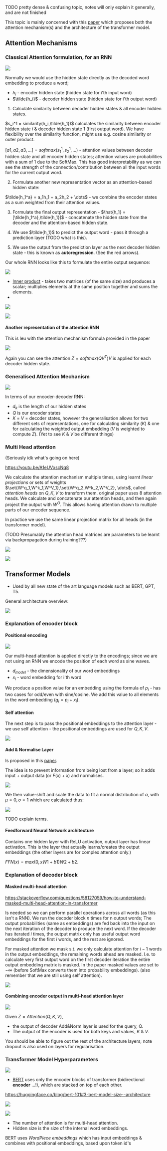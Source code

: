 TODO pretty dense & confusing topic, notes will only explain it generally, and are not finished

This topic is mainly concerned with this [paper](https://arxiv.org/abs/1706.03762) which proposes both the attention mechanism(s) and the architecture of the transformer model.

## Attention Mechanisms
### Classical Attention formulation, for an RNN


![](misc/Pasted%20image%2020231207194114.png)

Normally we would use the hidden state directly as the decoded word embedding to produce a word; 

- $h_i$ - encoder hidden state (hidden state for i'th input word)
- $\tilde{h_i}$ - decoder hidden state (hidden state for i'th output word) 

1. Calculate similarity between decoder hidden states & all encoder hidden states.

$s_i^1 = similarity(h_i,\tilde{h_1})$ calculates the similarity between encoder hidden state $i$ & decoder hidden state 1 (first output word). We have flexibility over the similarity function, might use e.g. cosine similarity or outer product.

$[a1,a2,a3, \dots] = softmax(s_1^1, s_2^1,\dots)$ - attention values between decoder hidden state and all encoder hidden states; attention values are probabilities with a sum of 1 due to the SoftMax. This has good interpretability as we can see the strength of the connection/contribution between all the input words for the current output word.

2. Formulate another new representation vector as an attention-based hidden state:

$\tilde{h_1^a} = a_1h_1 + a_2h_2 + \dots$ - we combine the encoder states as a sum weighted from their attention values.

3. Formulate the final output representation - $\hat{h_1} = [\tilde{h_1^a},\tilde{h_1}]$ - concatenate the hidden state from the decoder and the attention-based hidden state.

4. We use $\tilde{h_1}$ to predict the output word - pass it through a prediction layer (TODO what is this).

5. We use the output from the prediction layer as the next decoder hidden state - this is known as **autoregression**. (See the red arrows).

Our whole RNN looks like this to formulate the entire output sequence:

![](misc/Pasted%20image%2020231207200243.png)


- [Inner product](https://en.wikipedia.org/wiki/Frobenius_inner_product) - takes two matrices (of the same size) and produces a scalar; multiplies elements at the same position together and sums the elements.
- 
![](misc/Pasted%20image%2020231207205929.png)

![](misc/Pasted%20image%2020231207205941.png)

#### Another representation of the attention RNN

This is leu with the attention mechanism formula provided in the paper

![](misc/Pasted%20image%2020231208004108.png)

Again you can see the attention $Z = softmax(QV^T)V$ is applied for each decoder hidden state.

### Generalised Attention Mechanism

![](misc/Pasted%20image%2020231208004317.png)

In terms of our encoder-decoder RNN:

- $d_k$ is the length of our hidden states
- $Q$ is our encoder states
- $K$ = $V$ = decoder states, however the generalisation allows for two different sets of representations, one for calculating similarity ($K$) & one for calculating the weighted output embedding ($V$ is weighted to compute $Z$). (Yet to see $K$ & $V$ be different things)

### Multi Head attention

(Seriously idk what's going on here)

https://youtu.be/A1eUVxscNq8

We calculate the attention mechanism multiple times, using learnt *linear projections* or sets of weights $\set{W^q_1,W^k_1,W^V_1},\set{W^q_2,W^k_2,W^V_2}, \dots$, called *attention heads* on $Q,K,V$ to transform them. original paper uses 8 attention heads. We calculate and concatenate our attention heads, and then again project the output with $W^O$. This allows having attention drawn to multiple parts of our encoder sequence.

In practice we use the same linear projection matrix for all heads (in the transformer model).

(TODO Presumably the attention head matrices are parameters to be learnt via backpropagation during training???)

![](misc/Pasted%20image%2020231208015117.png)

![](misc/Pasted%20image%2020231208015142.png)

## Transformer Models

- Used by all new state of the art language models such as BERT, GPT, T5.

General architecture overview:

![](misc/Pasted%20image%2020231208021008.png)

### Explanation of encoder block

#### Positional encoding

![](misc/Pasted%20image%2020231208040015.png)

Our multi-head attention is applied directly to the encodings; since we are not using an RNN we encode the position of each word as sine waves.

- $d_{model}$ - the dimensionality of our word embeddings
- $x_i$ - word embedding for i'th word

We produce a position value for an embedding using the formula of $p_i$ - has two cases for odd/even with sine/cosine. We add this value to all elements in the word embedding ($g_i=p_i+x_i$).

#### Self attention

The next step is to pass the positional embeddings to the attention layer - we use self attention - the positional embeddings are used for $Q,K,V$.

![](misc/Pasted%20image%2020231208040722.png)

#### Add & Normalise Layer

Is proposed in this [paper](https://arxiv.org/pdf/1607.06450.pdf).

The idea is to prevent information from being lost from a layer; so it adds input + output data (or $F(x)+x$) and normalises.

![](misc/Pasted%20image%2020231208041129.png)

We then value-shift and scale the data to fit a normal distribution of $a$, with $\mu = 0, \sigma=1$ which are calculated thus:

![](misc/Pasted%20image%2020231208041355.png)

TODO explain terms.

#### Feedforward Neural Network architecture

Contains one hidden layer with ReLU activation, output layer has linear activation. This is the layer that actually learns/creates the output embeddings (the other layers are for complex attention only.)

$FFN(x) = max(0, xW1 + b1)W2 + b2$.


### Explanation of decoder block


#### Masked multi-head attention

https://stackoverflow.com/questions/58127059/how-to-understand-masked-multi-head-attention-in-transformer

Is needed so we can perform parallel operations across all words (as this isn't a RNN).  We run the decoder block $n$ times for n output words; The output probabilities (same as embeddings) are fed back into the input on the next iteration of the decoder to produce the next word.
If the decoder has iterated $i$ times, the output matrix only has useful output word embeddings for the first $i$ words, and the rest are ignored. 

For masked attention we mask s.t. we only calculate attention for $i-1$ words in the output embeddings, the remaining words ahead are masked. I.e. to calculate very first output word on the first decoder iteration the entire output embedding matrix is masked. In the paper masked values are set to $-\infty$ (before SoftMax converts them into probability embeddings).
(also remember that we are still using self attention).


![](misc/Pasted%20image%2020231208044404.png)

#### Combining encoder output in multi-head attention layer

![](misc/Pasted%20image%2020231208050109.png)

Given $Z = Attention(Q,K,V)$, 
- the output of decoder Add&Norm layer is used for the query, Q.
- The output of the encoder is used for both keys and values, $K$ & $V$.

You should be able to figure out the rest of the architecture layers; note dropout is also used on layers for regularisation. 

### Transformer Model Hyperparameters

![](misc/Pasted%20image%2020231208051158.png)


- [BERT](https://arxiv.org/pdf/1810.04805.pdf) uses only the encoder blocks of transformer (bidirectional **encoder** ...!), which are stacked on top of each other.

https://huggingface.co/blog/bert-101#3-bert-model-size--architecture

![](misc/Pasted%20image%2020231208051529.png)

![](misc/Pasted%20image%2020231208051539.png)

- The number of attention is for multi-head attention.
- Hidden size is the size of the internal word embeddings.

BERT uses *WordPiece embeddings* which has input embeddings & combines with positional embeddings, based upon token id's